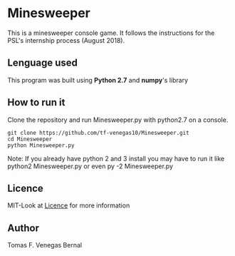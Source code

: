 # Minesweeper
This is a minesweeper console game. It follows the instructions for the PSL's internship process (August 2018).

## Lenguage used
This program was built using **Python 2.7** and **numpy**'s library

## How to run it
Clone the repository and run Minesweeper.py with python2.7 on a console.
```
git clone https://github.com/tf-venegas10/Minesweeper.git
cd Minesweeper
python Minesweeper.py
```
Note: If you already have python 2 and 3 install you may have to run it like python2 Minesweeper.py or even py -2 Minesweeper.py

## Licence
MIT-Look at [Licence](https://github.com/tf-venegas10/Minesweeper/edit/master/LICENCE.md) for more information

## Author
Tomas F. Venegas Bernal

